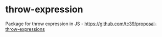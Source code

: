 # throw-expression
Package for throw expression in JS - https://github.com/tc39/proposal-throw-expressions
